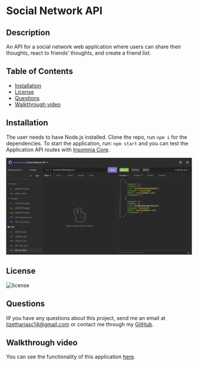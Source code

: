 # Social Network API

## Description
An API for a social network web application where users can share their thoughts, react to friends’ thoughts, and create a friend list.

## Table of Contents

* [Installation](#installation)
* [License](#license)
* [Questions](#questions)
* [Walkthrough video](#walkthrough-video)


## Installation 
The user needs to have Node.js installed. Clone the repo, run `npm i` for the dependencies. To start the application, run: `npm start` and you can test the Application API routes with [Insomnia Core](https://insomnia.rest).

[![Insomnia](insomnia.png)](https://drive.google.com/file/d/1xVUjU7YydzQ7PwZWw7exP-QWo3hoA5eE/view)

## License
![license](https://img.shields.io/badge/license-MIT-brightgreen)

## Questions
IIf you have any questions about this project, send me an email at lizethariasc14@gmail.com or contact me through my [GitHub](https://github.com/lizariasc).

## Walkthrough video
You can see the functionality of this application [here](https://drive.google.com/file/d/1xVUjU7YydzQ7PwZWw7exP-QWo3hoA5eE/view).